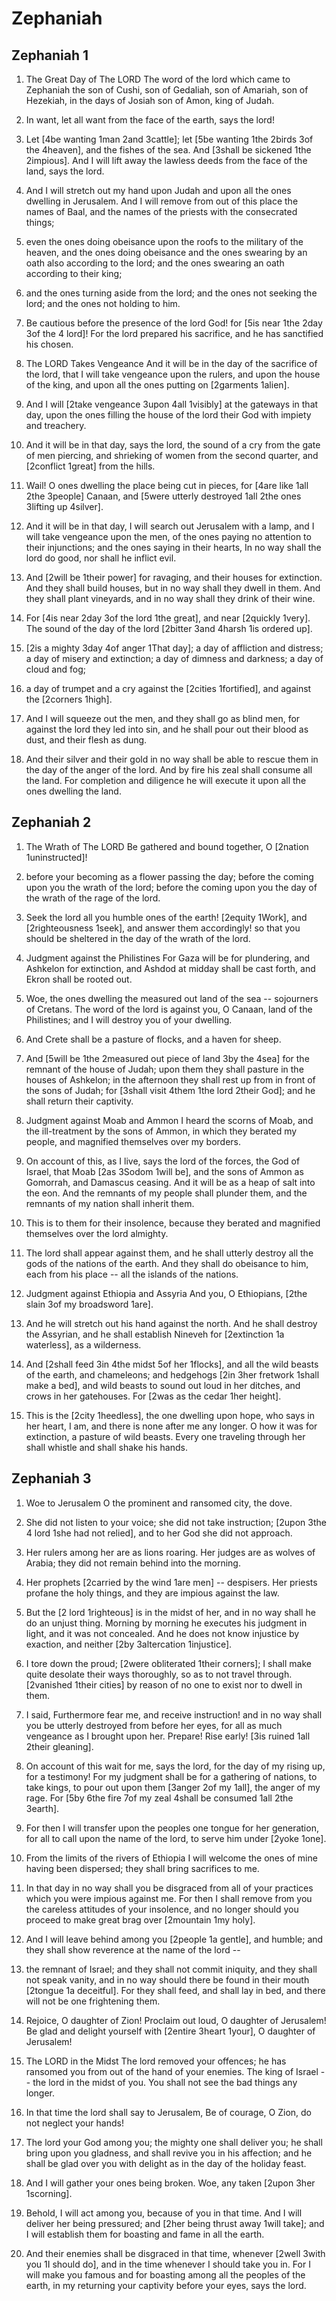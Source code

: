 # Zephaniah

## Zephaniah 1

1.  The Great Day of The LORD The word of the lord which came to Zephaniah the son of Cushi, son of Gedaliah, son of Amariah, son of Hezekiah, in the days of Josiah son of Amon, king of Judah.

2. In want, let all want from the face of the earth, says the lord!

3. Let [4be wanting 1man 2and 3cattle]; let [5be wanting 1the 2birds 3of the 4heaven], and the fishes of the sea. And [3shall be sickened 1the 2impious]. And I will lift away the lawless deeds from the face of the land, says the lord.

4. And I will stretch out  my hand upon Judah and upon all the ones dwelling in Jerusalem. And I will remove from out of  this place the names  of Baal, and the names of the priests with the consecrated things;

5. even the ones doing obeisance upon the roofs to the military of the heaven, and the ones doing obeisance and the ones swearing by an oath also according to the lord; and the ones swearing an oath according to  their king;

6. and the ones turning aside from the lord; and the ones not seeking the lord; and the ones not holding to him.

7. Be cautious before the presence of the lord  God! for [5is near 1the 2day 3of the 4 lord]! For the lord prepared  his sacrifice, and he has sanctified  his chosen. 

8.  The LORD Takes Vengeance And it will be in the day of the sacrifice of the lord, that I will take vengeance upon the rulers, and upon the house of the king, and upon all the ones putting on [2garments 1alien].

9. And I will [2take vengeance 3upon 4all 1visibly] at the gateways in that  day, upon the ones filling the house of the lord their God with impiety and treachery.

10. And it will be in  that day, says the lord, the sound of a cry from the gate of men piercing, and shrieking of women from the second quarter, and [2conflict 1great] from the hills.

11. Wail! O ones dwelling the place being cut in pieces, for [4are like 1all 2the 3people] Canaan, and [5were utterly destroyed 1all 2the ones 3lifting up 4silver].

12. And it will be in  that day, I will search out  Jerusalem with a lamp, and I will take vengeance upon the men, of the ones paying no attention to  their injunctions; and the ones saying in  their hearts, In no way shall the lord do good, nor shall he inflict evil.

13. And [2will be  1their power] for ravaging, and  their houses for extinction. And they shall build houses, but in no way shall they dwell in them. And they shall plant vineyards, and in no way shall they drink  of their wine.

14. For [4is near 2day 3of the lord  1the great], and near [2quickly 1very]. The sound of the day of the lord [2bitter 3and 4harsh 1is ordered up].

15. [2is a mighty 3day 4of anger  1That day]; a day of affliction and distress; a day of misery and extinction; a day of dimness and darkness; a day of cloud and fog;

16. a day of trumpet and a cry against the [2cities  1fortified], and against the [2corners  1high].

17. And I will squeeze out the men, and they shall go as blind men, for against the lord they led into sin, and he shall pour out  their blood as dust, and  their flesh as dung.

18. And  their silver and  their gold in no way shall be able to rescue them in the day of the anger of the lord. And by fire his zeal shall consume all the land. For completion and diligence he will execute it upon all the ones dwelling the land.  

## Zephaniah 2

1.  The Wrath of The LORD Be gathered and bound together, O [2nation  1uninstructed]!

2. before  your becoming as a flower passing the day; before the coming upon you the wrath of the lord; before the coming upon you the day of the wrath of the rage of the lord.

3. Seek the lord all you humble ones of the earth! [2equity 1Work], and [2righteousness 1seek], and answer them accordingly! so that you should be sheltered in the day of the wrath of the lord. 

4.  Judgment against the Philistines For Gaza will be for plundering, and Ashkelon for extinction, and Ashdod at midday shall be cast forth, and Ekron shall be rooted out.

5. Woe, the ones dwelling the measured out land of the sea -- sojourners of Cretans. The word of the lord is against you, O Canaan, land of the Philistines; and I will destroy you of your dwelling.

6. And Crete shall be a pasture of flocks, and a haven for sheep.

7. And [5will be 1the 2measured out piece of land 3by the 4sea] for the remnant of the house of Judah; upon them they shall pasture in the houses of Ashkelon; in the afternoon they shall rest up from in front of the sons of Judah; for [3shall visit 4them 1the lord  2their God]; and he shall return  their captivity. 

8.  Judgment against Moab and Ammon I heard the scorns of Moab, and the ill-treatment by the sons of Ammon, in which they berated  my people, and magnified themselves over  my borders.

9. On account of this, as I live, says the lord  of the forces, the God of Israel, that Moab [2as 3Sodom 1will be], and the sons of Ammon as Gomorrah, and Damascus ceasing. And it will be as a heap of salt into the eon. And the remnants of my people shall plunder them, and the remnants of my nation shall inherit them.

10. This is to them for  their insolence, because they berated and magnified themselves over the lord  almighty.

11. The lord shall appear against them, and he shall utterly destroy all the gods of the nations of the earth. And they shall do obeisance to him, each from  his place -- all the islands of the nations. 

12.  Judgment against Ethiopia and Assyria And you, O Ethiopians, [2the slain 3of my broadsword 1are].

13. And he will stretch out  his hand against the north. And he shall destroy the Assyrian, and he shall establish  Nineveh for [2extinction 1a waterless], as a wilderness.

14. And [2shall feed 3in 4the midst 5of her 1flocks], and all the wild beasts of the earth, and chameleons; and hedgehogs [2in  3her fretwork 1shall make a bed], and wild beasts to sound out loud in  her ditches, and crows in  her gatehouses. For [2was as the cedar  1her height].

15. This is the [2city  1heedless], the one dwelling upon hope, who says in  her heart, I am, and there is none after me any longer. O how it was for extinction, a pasture of wild beasts. Every one  traveling through her shall whistle and shall shake  his hands.  

## Zephaniah 3

1.  Woe to Jerusalem O the prominent and ransomed city, the dove.

2. She did not listen to your voice; she did not take instruction; [2upon 3the 4 lord 1she had not relied], and to  her God she did not approach.

3.  Her rulers among her are as lions roaring.  Her judges are as wolves  of Arabia; they did not remain behind into the morning.

4.  Her prophets [2carried by the wind 1are men] -- despisers. Her priests profane the holy things, and they are impious against the law.

5. But the [2 lord 1righteous] is in the midst of her, and in no way shall he do an unjust thing. Morning by morning he executes his judgment in light, and it was not concealed. And he does not know injustice by exaction, and neither [2by 3altercation 1injustice].

6. I tore down the proud; [2were obliterated 1their corners]; I shall make quite desolate  their ways  thoroughly, so as to not travel through. [2vanished  1their cities] by reason of  no one to exist nor to dwell in them.

7. I said, Furthermore fear me, and receive instruction! and in no way shall you be utterly destroyed from before her eyes, for all as much vengeance as I brought upon her. Prepare! Rise early! [3is ruined 1all  2their gleaning].

8. On account of this wait for me, says the lord, for the day of my rising up, for a testimony! For  my judgment shall be for a gathering of nations,  to take kings,  to pour out upon them  [3anger 2of my 1all], the anger of my rage. For [5by 6the fire 7of my zeal 4shall be consumed 1all 2the 3earth].

9. For then I will transfer upon the peoples one tongue for her generation,  for all to call upon the name of the lord,  to serve him under [2yoke 1one].

10. From the limits of the rivers of Ethiopia I will welcome the ones of mine having been dispersed; they shall bring sacrifices to me.

11. In  that day in no way shall you be disgraced from all  of your practices which you were impious against me. For then I shall remove from you the careless attitudes  of your insolence, and no longer should you proceed  to make great brag over  [2mountain  1my holy].

12. And I will leave behind among you [2people 1a gentle], and humble; and they shall show reverence at the name of the lord --

13. the remnant  of Israel; and they shall not commit iniquity, and they shall not speak vanity, and in no way should there be found in  their mouth [2tongue 1a deceitful]. For they shall feed, and shall lay in bed, and there will not be one frightening them.

14. Rejoice, O daughter of Zion! Proclaim out loud, O daughter of Jerusalem! Be glad and delight yourself with [2entire  3heart 1your], O daughter of Jerusalem! 

15.  The LORD in the Midst The lord removed  your offences; he has ransomed you from out of the hand of your enemies. The king of Israel -- the lord in the midst of you. You shall not see the bad things any longer.

16. In  that time the lord shall say to Jerusalem, Be of courage, O Zion, do not neglect  your hands!

17. The lord  your God among you; the mighty one shall deliver you; he shall bring upon you gladness, and shall revive you in  his affection; and he shall be glad over you with delight as in the day of the holiday feast.

18. And I will gather  your ones being broken. Woe, any taken [2upon 3her 1scorning].

19. Behold, I will act among you, because of you in  that time. And I will deliver  her being pressured; and  [2her being thrust away 1will take]; and I will establish them for boasting and fame in all the earth.

20. And their enemies shall be disgraced in  that time, whenever [2well 3with you 1I should do], and in the time whenever I should take you in. For I will make you famous and for boasting among all the peoples of the earth, in  my returning  your captivity before your eyes, says the lord.   